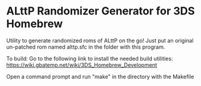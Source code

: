 ALttP Randomizer Generator for 3DS Homebrew
=======

Utility to generate randomized roms of ALttP on the go! Just put an original un-patched rom named alttp.sfc in the folder with this program.

To build:
Go to the following link to install the needed build utilities:
https://wiki.gbatemp.net/wiki/3DS_Homebrew_Development

Open a command prompt and run "make" in the directory with the Makefile